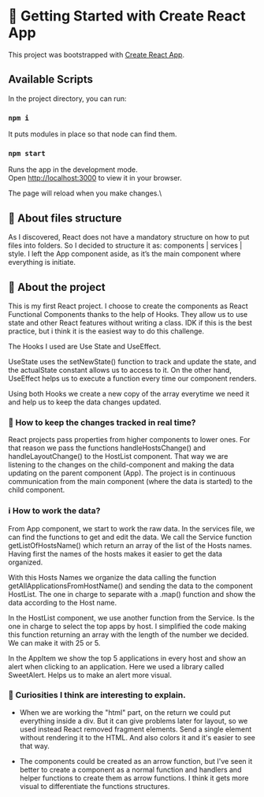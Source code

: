 # 🚀 Getting Started with Create React App

This project was bootstrapped with [Create React App](https://github.com/facebook/create-react-app).

## Available Scripts

In the project directory, you can run:

### `npm i`

It puts modules in place so that node can find them.
### `npm start`

Runs the app in the development mode.\
Open [http://localhost:3000](http://localhost:3000) to view it in your browser.

The page will reload when you make changes.\

## 📂 About files structure
As I discovered, React does not have a mandatory structure on how to put files into folders. So I decided to structure it as: components | services | style. I left the App component aside, as it’s the main component where everything is initiate.

## 📱 About the project
This is my first React project. I choose to create the components as React Functional Components thanks to the help of Hooks. They allow us to use state and other React features without writing a class. IDK if this is the best practice, but i think it is the easiest way to do this challenge.

The Hooks I used are Use State and UseEffect. 

UseState uses the setNewState() function to track and update the state, and the actualState constant allows us to access to it. On the other hand, UseEffect helps us to execute a function every time our component renders.

Using both Hooks we create a new copy of the array everytime we need it and help us to keep the data changes updated.

### 🔂 How to keep the changes tracked in real time? 
React projects pass properties from higher components to lower ones. For that reason we pass the functions handleHostsChange() and handleLayoutChange() to the HostList component. That way we are listening to the changes on the child-component and making the data updating on the parent component (App). The project is in continuous communication from the main component (where the data is started) to the child component.

### ℹ️ How to work the data?
From App component, we start to work the raw data.
In the services file, we can find the functions to get and edit the data. We call the Service function getListOfHostsName() which return an array of the list of the Hosts names. Having first the names of the hosts makes it easier to get the data organized. 

With this Hosts Names we organize the data calling the function getAllApplicationsFromHostName() and sending the data to the component HostList. The one in charge to separate with a .map() function and show the data according to the Host name.

In the HostList component, we use another function from the Service. Is the one in charge to select the top apps by host. I simplified the code making this function returning an array with the length of the number we decided. We can make it with 25 or 5. 

In the AppItem we show the top 5 applications in every host and show an alert when clicking to an application. Here we used a library called SweetAlert. Helps us to make an alert more visual. 

###  🙋 Curiosities I think are interesting to explain.

- When we are working the "html" part, on the return we could put everything inside a div. But it can give problems later for layout, so we used instead React removed ​​fragment elements. Send a single element without rendering it to the HTML.
And also colors it and it's easier to see that way.

- The components could be created as an arrow function, but I've seen it better to create a component as a normal function and handlers and helper functions to create them as arrow functions. I think it gets more visual to differentiate the functions structures. 


